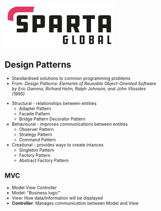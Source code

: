 ![Sparta](/Assets/Git_Hub/SPARTALOGO.png)
# Design Patterns
- Standardised solutions to common programming problems
- From: *Design Patterns: Elements of Reusable Object-Oriented Software by Eric Gamma, Richard Helm, Ralph Johnson, and John Vlissides (1995)*
* Structural - relationships between entities
	* Adapter Pattern
	* Facade Pattern
	* Bridge Pattern
Decorator Pattern
* Behavioural - improves communications between entities
	* Observer Pattern
	* Strategy Pattern
	* Command Pattern
* Creational - provides ways to create intances
	* Singleton Pattern
	* Factory Pattern
	* Abstract Factory Pattern
	
## MVC
- Model View Controller
- Model: "Business logic"
- View: How data/information will be displayed
- **Controller**: Manages communication between Model and View 
	
